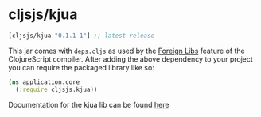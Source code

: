 # cljsjs/kjua

[](dependency)
```clojure
[cljsjs/kjua "0.1.1-1"] ;; latest release
```
[](/dependency)

This jar comes with `deps.cljs` as used by the [Foreign Libs][flibs] feature
of the ClojureScript compiler. After adding the above dependency to your project
you can require the packaged library like so:

```clojure
(ns application.core
  (:require cljsjs.kjua))
```
Documentation for the kjua lib can be found [here](https://larsjung.de/kjua)

[flibs]: https://github.com/clojure/clojurescript/wiki/Packaging-Foreign-Dependencies

